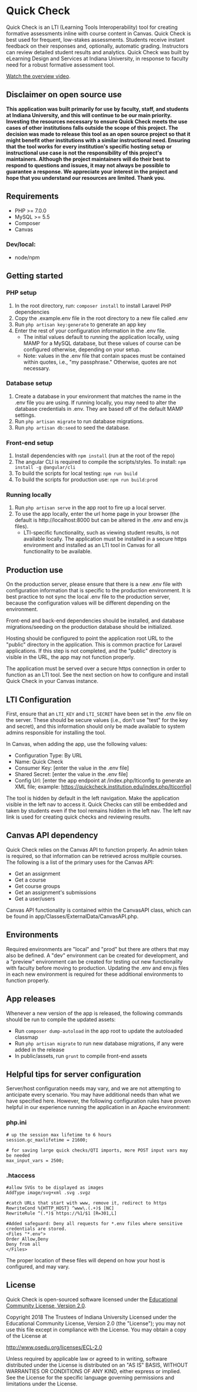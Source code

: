 # Quick Check

Quick Check is an LTI (Learning Tools Interoperability) tool for creating formative assessments inline with course content in Canvas. Quick Check is best used for frequent, low-stakes assessments. Students receive instant feedback on their responses and, optionally, automatic grading. Instructors can review detailed student results and analytics. Quick Check was built by eLearning Design and Services at Indiana University, in response to faculty need for a robust formative assessment tool.

[Watch the overview video](https://iu.mediaspace.kaltura.com/media/Quick+Check/1_yy7hbu19).

## Disclaimer on open source use

**This application was built primarily for use by faculty, staff, and students at Indiana University, and this will continue to be our main priority. Investing the resources necessary to ensure Quick Check meets the use cases of other institutions falls outside the scope of this project. The decision was made to release this tool as an open source project so that it might benefit other institutions with a similar instructional need. Ensuring that the tool works for every institution's specific hosting setup or instructional use case is not the responsibility of this project's maintainers. Although the project maintainers will do their best to respond to questions and issues, it may not always be possible to guarantee a response. We appreciate your interest in the project and hope that you understand our resources are limited. Thank you.**

## Requirements

* PHP >= 7.0.0
* MySQL >= 5.5
* Composer
* Canvas

### Dev/local:
* node/npm

## Getting started

### PHP setup
1. In the root directory, run: `composer install` to install Laravel PHP dependencies
2. Copy the .example.env file in the root directory to a new file called .env
3. Run `php artisan key:generate` to generate an app key
4. Enter the rest of your configuration information in the .env file.
    - The initial values default to running the application locally, using MAMP for a MySQL database, but these values of course can be configured otherwise, depending on your setup.
    - Note: values in the .env file that contain spaces must be contained within quotes, i.e., "my passphrase." Otherwise, quotes are not necessary.

### Database setup
1. Create a database in your environment that matches the name in the .env file you are using. If running locally, you may need to alter the database credentials in .env. They are based off of the default MAMP settings.
2. Run `php artisan migrate` to run database migrations.
3. Run `php artisan db:seed` to seed the database.

### Front-end setup
1. Install dependencies with `npm install` (run at the root of the repo)
2. The angular CLI is required to compile the scripts/styles. To install: `npm install -g @angular/cli`
3. To build the scripts for local testing: `npm run build`
4. To build the scripts for production use: `npm run build:prod`

### Running locally
1. Run `php artisan serve` in the app root to fire up a local server.
2. To use the app locally, enter the url home page in your browser (the default is http://localhost:8000 but can be altered in the .env and env.js files).
    - LTI-specific functionality, such as viewing student results, is not available locally. The application must be installed in a secure https environment and installed as an LTI tool in Canvas for all functionality to be available.

## Production use

On the production server, please ensure that there is a new .env file with configuration information that is specific to the production environment. It is best practice to not sync the local .env file to the production server, because the configuration values will be different depending on the environment.

Front-end and back-end dependencies should be installed, and database migrations/seeding on the production database should be initialized.

Hosting should be configured to point the application root URL to the "public" directory in the application. This is common practice for Laravel applications. If this step is not completed, and the "public" directory is visible in the URL, the app may not function properly.

The application must be served over a secure https connection in order to function as an LTI tool. See the next section on how to configure and install Quick Check in your Canvas instance.

## LTI Configuration

First, ensure that an `LTI_KEY` and `LTI_SECRET` have been set in the .env file on the server. These should be secure values (i.e., don't use "test" for the key and secret), and this information should only be made available to system admins responsible for installing the tool.

In Canvas, when adding the app, use the following values:

 * Configuration Type: By URL
 * Name: Quick Check
 * Consumer Key: [enter the value in the .env file]
 * Shared Secret: [enter the value in the .env file]
 * Config Url: [enter the app endpoint at /index.php/lticonfig to generate an XML file; example: https://quickcheck.institution.edu/index.php/lticonfig]

The tool is hidden by default in the left navigation. Make the application visible in the left nav to access it. Quick Checks can still be embedded and taken by students even if the tool remains hidden in the left nav. The left nav link is used for creating quick checks and reviewing results.

## Canvas API dependency

Quick Check relies on the Canvas API to function properly. An admin token is required, so that information can be retrieved across multiple courses. The following is a list of the primary uses for the Canvas API:

 * Get an assignment
 * Get a course
 * Get course groups
 * Get an assignment's submissions
 * Get a user/users

Canvas API functionality is contained within the CanvasAPI class, which can be found in app/Classes/ExternalData/CanvasAPI.php.

## Environments

Required environments are "local" and "prod" but there are others that may also be defined. A "dev" environment can be created for development, and a "preview" environment can be created for testing out new functionality with faculty before moving to production. Updating the .env and env.js files in each new environment is required for these additional environments to function properly.

## App releases

Whenever a new version of the app is released, the following commands should be run to compile the updated assets:

 * Run `composer dump-autoload` in the app root to update the autoloaded classmap
 * Run `php artisan migrate` to run new database migrations, if any were added in the release
 * In public/assets, run `grunt` to compile front-end assets

## Helpful tips for server configuration

Server/host configuration needs may vary, and we are not attempting to anticipate every scenario. You may have additional needs than what we have specified here. However, the following configuration rules have proven helpful in our experience running the application in an Apache environment:

### php.ini

```
# up the session max lifetime to 6 hours
session.gc_maxlifetime = 21600;

# for saving large quick checks/QTI imports, more POST input vars may be needed
max_input_vars = 2500;
```

### .htaccess

```
#allow SVGs to be displayed as images
AddType image/svg+xml .svg .svgz

#catch URLs that start with www, remove it, redirect to https
RewriteCond %{HTTP_HOST} ^www\.(.+)$ [NC]
RewriteRule ^(.*)$ https://%1/$1 [R=301,L]

#Added safeguard: Deny all requests for *.env files where sensitive credentials are stored.
<Files "*.env">
Order Allow,Deny
Deny from all
</Files>

```

The proper location of these files will depend on how your host is configured, and may vary.

## License
Quick Check is open-sourced software licensed under the [Educational Community License, Version 2.0](https://opensource.org/licenses/ECL-2.0).

Copyright 2018 The Trustees of Indiana University Licensed under the
  Educational Community License, Version 2.0 (the "License"); you may
  not use this file except in compliance with the License. You may
  obtain a copy of the License at

http://www.osedu.org/licenses/ECL-2.0

  Unless required by applicable law or agreed to in writing,
  software distributed under the License is distributed on an "AS IS"
  BASIS, WITHOUT WARRANTIES OR CONDITIONS OF ANY KIND, either express
  or implied. See the License for the specific language governing
  permissions and limitations under the License.
